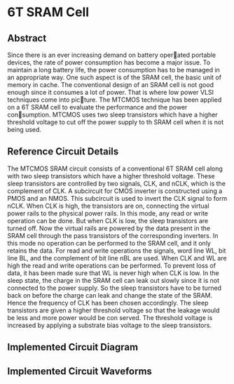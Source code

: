 # 6T SRAM Cell

## Abstract
Since there is an ever increasing demand on battery operated portable devices, the rate of power consumption has become a major issue. To maintain a long battery life, the power consumption has to be managed in an appropriate way. One such aspect is of the SRAM cell, the basic unit of memory in cache. The conventional design of an SRAM cell is not good enough since it consumes a lot of power. That is where low power VLSI techniques come into picture. The MTCMOS technique has been applied on a 6T SRAM cell to evaluate the performance and the power consumption. MTCMOS uses two sleep transistors which have a higher threshold voltage to cut off the power supply to th SRAM cell when it is not being used.

## Reference Circuit Details
The MTCMOS SRAM circuit consists of a conventional 6T SRAM cell along with two sleep transistors which have a higher threshold voltage. These sleep transistors are controlled by two signals, CLK, and nCLK, which is the complement of CLK. A subcircuit for CMOS inverter is constructed using a PMOS and an NMOS. This subcircuit is used to invert the CLK signal to form nCLK. When CLK is high, the transistors are on, connecting the virtual power rails to the physical power rails. In this mode, any read or write operation can be done. But when CLK is low, the sleep transistors are turned off. Now the virtual rails are powered by the data present in the SRAM cell through the pass transistors of the corresponding inverters. In this mode no operation can be performed to the SRAM cell, and it only retains the data. For read and write operations the signals, word line WL, bit line BL, and the complement of bit line nBL are used. When CLK and WL are high the read and write operations can be performed. To prevent loss of data, it has been made sure that WL is never high when CLK is low. In the sleep state, the charge in the SRAM cell can leak out slowly since it is not connected to the power supply. So the sleep transistors have to be turned back on before the charge can leak and change the state of the SRAM. Hence the frequency of CLK has been chosen accordingly. The sleep transistors are given a higher threshold voltage so that the leakage would be less and more power would be con served. The threshold voltage is increased by applying a substrate bias voltage to the sleep transistors.

## Implemented Circuit Diagram

## Implemented Circuit Waveforms
